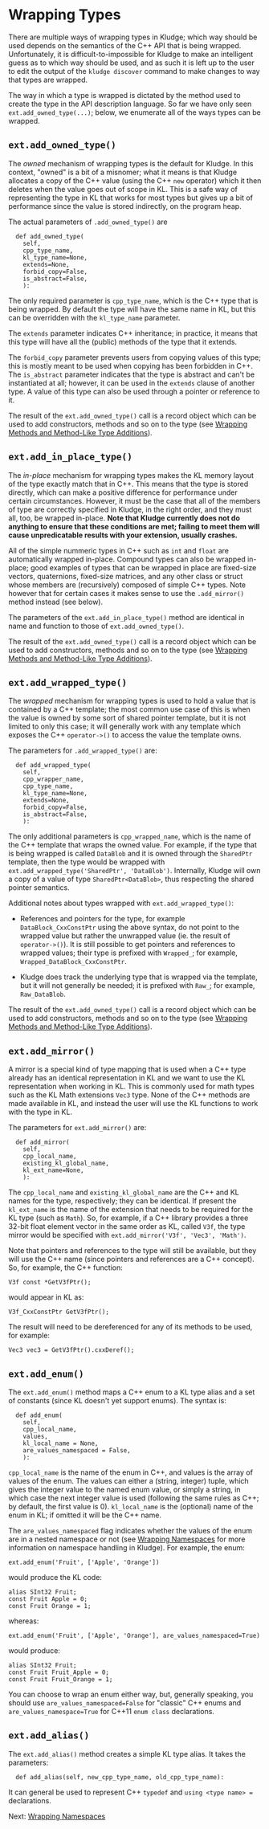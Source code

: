 # Wrapping Types

There are multiple ways of wrapping types in Kludge; which way should be used depends on the semantics of the C++ API that is being wrapped.  Unfortunately, it is difficult-to-impossible for Kludge to make an intelligent guess as to which way should be used, and as such it is left up to the user to edit the output of the `kludge discover` command to make changes to way that types are wrapped.

The way in which a type is wrapped is dictated by the method used to create the type in the API description language.  So far we have only seen `ext.add_owned_type(...)`; below, we enumerate all of the ways types can be wrapped.

## `ext.add_owned_type()`

The *owned* mechanism of wrapping types is the default for Kludge.  In this context, "owned" is a bit of a misnomer; what it means is that Kludge allocates a copy of the C++ value (using the C++ `new` operator) which it then deletes when the value goes out of scope in KL.  This is a safe way of representing the type in KL that works for most types but gives up a bit of performance since the value is stored indirectly, on the program heap.

The actual parameters of `.add_owned_type()` are

```
  def add_owned_type(
    self,
    cpp_type_name,
    kl_type_name=None,
    extends=None,
    forbid_copy=False,
    is_abstract=False,
    ):
```

The only required parameter is `cpp_type_name`, which is the C++ type that is being wrapped.  By default the type will have the same name in KL, but this can be overridden with the `kl_type_name` parameter.

The `extends` parameter indicates C++ inheritance; in practice, it means that this type will have all the (public) methods of the type that it extends.

The `forbid_copy` parameter prevents users from copying values of this type; this is mostly meant to be used when copying has been forbidden in C++.  The `is_abstract` parameter indicates that the type is abstract and can't be instantiated at all; however, it can be used in the `extends` clause of another type.  A value of this type can also be used through a pointer or reference to it.

The result of the `ext.add_owned_type()` call is a record object which can be used to add constructors, methods and so on to the type (see [Wrapping Methods and Method-Like Type Additions](adl-methods.md)).

## `ext.add_in_place_type()`

The *in-place* mechanism for wrapping types makes the KL memory layout of the type exactly match that in C++.  This means that the type is stored directly, which can make a positive difference for performance under certain circumstances.  However, it must be the case that all of the members of type are correctly specified in Kludge, in the right order, and they must all, too, be wrapped in-place.  **Note that Kludge currently does not do anything to ensure that these conditions are met; failing to meet them will cause unpredicatable results with your extension, usually crashes.**

All of the simple nummeric types in C++ such as `int` and `float` are automatically wrapped in-place.  Compound types can also be wrapped in-place; good examples of types that can be wrapped in place are fixed-size vectors, quaternions, fixed-size matrices, and any other class or struct whose members are (recursively) composed of simple C++ types.  Note however that for certain cases it makes sense to use the `.add_mirror()` method instead (see below).

The parameters of the `ext.add_in_place_type()` method are identical in name and function to those of `ext.add_owned_type()`.

The result of the `ext.add_owned_type()` call is a record object which can be used to add constructors, methods and so on to the type (see [Wrapping Methods and Method-Like Type Additions](adl-methods.md)).

## `ext.add_wrapped_type()`

The *wrapped* mechanism for wrapping types is used to hold a value that is contained by a C++ template; the most common use case of this is when the value is owned by some sort of shared pointer template, but it is not limited to only this case; it will generally work with any template which exposes the C++ `operator->()` to access the value the template owns.

The parameters for `.add_wrapped_type()` are:

```
  def add_wrapped_type(
    self,
    cpp_wrapper_name,
    cpp_type_name,
    kl_type_name=None,
    extends=None,
    forbid_copy=False,
    is_abstract=False,
    ):
```

The only additional parameters is `cpp_wrapped_name`, which is the name of the C++ template that wraps the owned value.  For example, if the type that is being wrapped is called `DataBlob` and it is owned through the `SharedPtr` template, then the type would be wrapped with `ext.add_wrapped_type('SharedPtr', 'DataBlob')`.  Internally, Kludge will own a copy of a value of type `SharedPtr<DataBlob>`, thus respecting the shared pointer semantics.

Additional notes about types wrapped with `ext.add_wrapped_type()`:

- References and pointers for the type, for example `DataBlock_CxxConstPtr` using the above syntax, do not point to the wrapped value but rather the unwrapped value (ie. the result of `operator->()`).  It is still possible to get pointers and references to wrapped values; their type is prefixed with `Wrapped_`; for example, `Wrapped_DataBlock_CxxConstPtr`.

- Kludge does track the underlying type that is wrapped via the template, but it will not generally be needed; it is prefixed with `Raw_`; for example, `Raw_DataBlob`.

The result of the `ext.add_owned_type()` call is a record object which can be used to add constructors, methods and so on to the type (see [Wrapping Methods and Method-Like Type Additions](adl-methods.md)).

## `ext.add_mirror()`

A mirror is a special kind of type mapping that is used when a C++ type already has an identical representation in KL and we want to use the KL representation when working in KL.  This is commonly used for math types such as the KL Math extensions `Vec3` type.  None of the C++ methods are made available in KL, and instead the user will use the KL functions to work with the type in KL.

The parameters for `ext.add_mirror()` are:

```
  def add_mirror(
    self,
    cpp_local_name,
    existing_kl_global_name,
    kl_ext_name=None,
    ):
```

The `cpp_local_name` and `existing_kl_global_name` are the C++ and KL names for the type, respectively; they can be identical.  If present the `kl_ext_name` is the name of the extension that needs to be required for the KL type (such as `Math`).  So, for example, if a C++ library provides a three 32-bit float element vector in the same order as KL, called `V3f`, the type mirror would be specified with `ext.add_mirror('V3f', 'Vec3', 'Math')`.

Note that pointers and references to the type will still be available, but they will use the C++ name (since pointers and references are a C++ concept).  So, for example, the C++ function:

```
V3f const *GetV3fPtr();
```

would appear in KL as:

```
V3f_CxxConstPtr GetV3fPtr();
```

The result will need to be dereferenced for any of its methods to be used, for example:

```
Vec3 vec3 = GetV3fPtr().cxxDeref();
```

## `ext.add_enum()`

The `ext.add_enum()` method maps a C++ enum to a KL type alias and a set of constants (since KL doesn't yet support enums).  The syntax is:

```
  def add_enum(
    self,
    cpp_local_name,
    values,
    kl_local_name = None,
    are_values_namespaced = False,
    ):
```

`cpp_local_name` is the name of the enum in C++, and values is the array of values of the enum.  The values can either a (string, integer) tuple, which gives the integer value to the named enum value, or simply a string, in which case the next integer value is used (following the same rules as C++; by default, the first value is 0).  `kl_local_name` is the (optional) name of the enum in KL; if omitted it will be the C++ name.

The `are_values_namespaced` flag indicates whether the values of the enum are in a nested namespace or not (see [Wrapping Namespaces](adl-namespaces.md) for more information on namespace handling in Kludge).  For example, the enum:

```
ext.add_enum('Fruit', ['Apple', 'Orange'])
```

would produce the KL code:

```
alias SInt32 Fruit;
const Fruit Apple = 0;
const Fruit Orange = 1;
```

whereas:

```
ext.add_enum('Fruit', ['Apple', 'Orange'], are_values_namespaced=True)
```

would produce:

```
alias SInt32 Fruit;
const Fruit Fruit_Apple = 0;
const Fruit Fruit_Orange = 1;
```

You can choose to wrap an enum either way, but, generally speaking, you should use `are_values_namespaced=False` for "classic" C++ enums and `are_values_namespace=True` for C++11 `enum class` declarations.

## `ext.add_alias()`

The `ext.add_alias()` method creates a simple KL type alias.  It takes the parameters:

```
  def add_alias(self, new_cpp_type_name, old_cpp_type_name):
```

It can general be used to represent C++ `typedef` and `using <type name> =` declarations.

Next: [Wrapping Namespaces](adl-namespaces.md)
